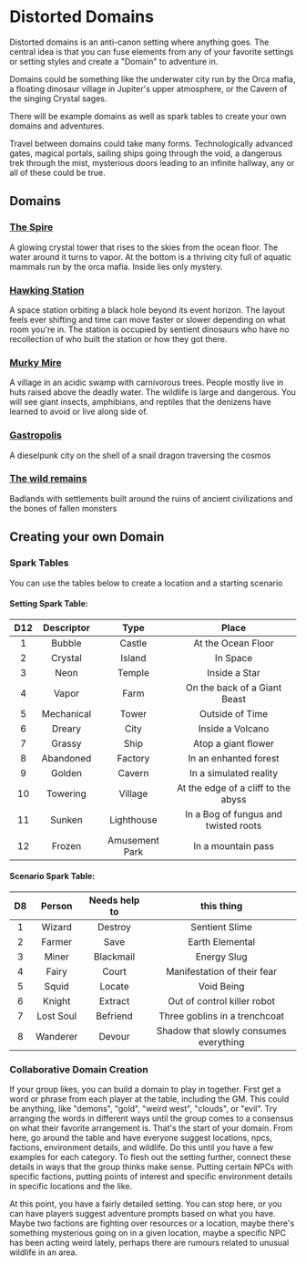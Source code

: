 # Distorted Domains

Distorted domains is an anti-canon setting where anything goes. The central idea is that you can fuse elements from any of your favorite settings or setting styles and create a "Domain" to adventure in.

Domains could be something like the underwater city run by the Orca mafia, a floating dinosaur village in Jupiter's upper atmosphere, or the Cavern of the singing Crystal sages. 

There will be example domains as well as spark tables to create your own domains and adventures.

Travel between domains could take many forms. Technologically advanced gates, magical portals, sailing ships going through the void, a dangerous trek through the mist, mysterious doors leading to an infinite hallway, any or all of these could be true.



## Domains

### [The Spire](https://pennylescroche.github.io/Distorted-Domains/setting/the-spire)

A glowing crystal tower that rises to the skies from the ocean floor. The water around it turns to vapor. At the bottom is a thriving city full of aquatic mammals run by the orca mafia. Inside lies only mystery.


### [Hawking Station](https://pennylescroche.github.io/Distorted-Domains/setting/hawking-station)

A space station orbiting a black hole beyond its event horizon. The layout feels ever shifting and time can move faster or slower depending on what room you're in. The station is occupied by sentient dinosaurs who have no recollection of who built the station or how they got there.

### [Murky Mire](https://pennylescroche.github.io/Distorted-Domains/setting/murky-mire)

A village in an acidic swamp with carnivorous trees. People mostly live in huts raised above the deadly water. The wildlife is large and dangerous. You will see giant insects, amphibians, and reptiles that the denizens have learned to avoid or live along side of.

### [Gastropolis](https://pennylescroche.github.io/Distorted-Domains/setting/gastropolis)

A dieselpunk city on the shell of a snail dragon traversing the cosmos

### [The wild remains](https://pennylescroche.github.io/Distorted-Domains/setting/wild-remains)

Badlands with settlements built around the ruins of ancient civilizations and the bones of fallen monsters

## Creating your own Domain

### Spark Tables

You can use the tables below to create a location and a starting scenario

#### Setting Spark Table:

D12 | Descriptor | Type    | Place  |
:-: | :-:        | :-:     | :-:
1   | Bubble     | Castle  | At the Ocean Floor
2   | Crystal    | Island  | In Space
3   | Neon       | Temple  | Inside a Star
4   | Vapor      | Farm    | On the back of a Giant Beast
5   | Mechanical | Tower   | Outside of Time
6   | Dreary     | City    | Inside a Volcano
7   | Grassy     | Ship    | Atop a giant flower
8   | Abandoned  | Factory | In an enhanted forest
9   | Golden     | Cavern  | In a simulated reality
10  | Towering   | Village | At the edge of a cliff to the abyss
11  | Sunken     | Lighthouse | In a Bog of fungus and twisted roots
12  | Frozen     | Amusement Park | In a mountain pass

#### Scenario Spark Table:

D8  | Person | Needs help to | this thing
:-: | :----: | :-----------: | :-----------:
1   | Wizard | Destroy       | Sentient Slime
2   | Farmer | Save          | Earth Elemental
3   | Miner  | Blackmail     | Energy Slug
4   | Fairy  | Court         | Manifestation of their fear
5   | Squid  | Locate        | Void Being
6   | Knight  | Extract      | Out of control killer robot
7   | Lost Soul | Befriend   | Three goblins in a trenchcoat
8   | Wanderer  | Devour     | Shadow that slowly consumes everything

### Collaborative Domain Creation

If your group likes, you can build a domain to play in together. First get a word or phrase from each player at the table, including the GM. This could be anything, like "demons", "gold", "weird west", "clouds", or "evil". Try arranging the words in different ways until the group comes to a consensus on what their favorite arrangement is. That's the start of your domain. From here, go around the table and have everyone suggest locations, npcs, factions, environment details, and wildlife. Do this until you have a few examples for each category. To flesh out the setting further, connect these details in ways that the group thinks make sense. Putting certain NPCs with specific factions, putting points of interest and specific environment details in specific locations and the like.

At this point, you have a fairly detailed setting. You can stop here, or you can have players suggest adventure prompts based on what you have. Maybe two factions are fighting over resources or a location, maybe there's something mysterious going on in a given location, maybe a specific NPC has been acting weird lately, perhaps there are rumours related to unusual wildlife in an area.